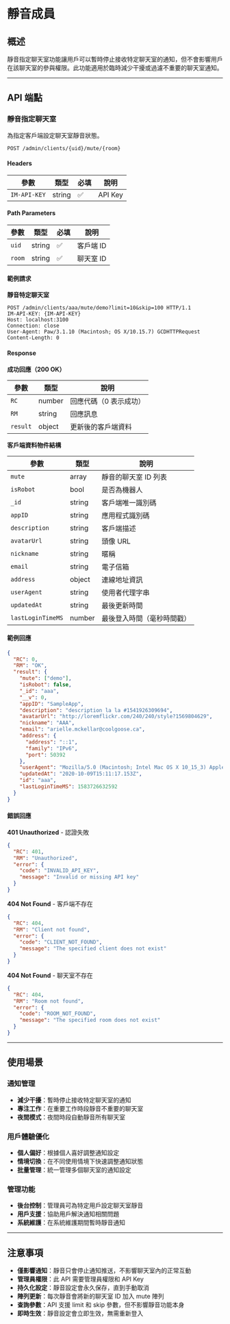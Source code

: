 # 靜音成員

## 概述

靜音指定聊天室功能讓用戶可以暫時停止接收特定聊天室的通知，但不會影響用戶在該聊天室的參與權限。此功能適用於臨時減少干擾或過濾不重要的聊天室通知。

------

## API 端點

### 靜音指定聊天室

為指定客戶端設定聊天室靜音狀態。

```http
POST /admin/clients/{uid}/mute/{room}
```

#### Headers

| 參數         | 類型   | 必填 | 說明        |
| ------------ | ------ | ---- | ----------- |
| `IM-API-KEY` | string | ✅    | API Key     |

#### Path Parameters

| 參數   | 類型   | 必填 | 說明         |
| ------ | ------ | ---- | ------------ |
| `uid`  | string | ✅    | 客戶端 ID    |
| `room` | string | ✅    | 聊天室 ID    |

#### 範例請求

**靜音特定聊天室**

```http
POST /admin/clients/aaa/mute/demo?limit=10&skip=100 HTTP/1.1
IM-API-KEY: {IM-API-KEY}
Host: localhost:3100
Connection: close
User-Agent: Paw/3.1.10 (Macintosh; OS X/10.15.7) GCDHTTPRequest
Content-Length: 0
```

#### Response

**成功回應（200 OK）**

| 參數     | 類型   | 說明                       |
| -------- | ------ | -------------------------- |
| `RC`     | number | 回應代碼（0 表示成功）     |
| `RM`     | string | 回應訊息                   |
| `result` | object | 更新後的客戶端資料         |

**客戶端資料物件結構**

| 參數              | 類型   | 說明                          |
| ----------------- | ------ | ----------------------------- |
| `mute`            | array  | 靜音的聊天室 ID 列表          |
| `isRobot`         | bool   | 是否為機器人                  |
| `_id`             | string | 客戶端唯一識別碼              |
| `appID`           | string | 應用程式識別碼                |
| `description`     | string | 客戶端描述                    |
| `avatarUrl`       | string | 頭像 URL                      |
| `nickname`        | string | 暱稱                          |
| `email`           | string | 電子信箱                      |
| `address`         | object | 連線地址資訊                  |
| `userAgent`       | string | 使用者代理字串                |
| `updatedAt`       | string | 最後更新時間                  |
| `lastLoginTimeMS` | number | 最後登入時間（毫秒時間戳）    |

#### 範例回應

```json
{
  "RC": 0,
  "RM": "OK",
  "result": {
    "mute": ["demo"],
    "isRobot": false,
    "_id": "aaa",
    "__v": 0,
    "appID": "SampleApp",
    "description": "description la la #1541926309694",
    "avatarUrl": "http://loremflickr.com/240/240/style?1569804629",
    "nickname": "AAA",
    "email": "arielle.mckellar@coolgoose.ca",
    "address": {
      "address": "::1",
      "family": "IPv6",
      "port": 50392
    },
    "userAgent": "Mozilla/5.0 (Macintosh; Intel Mac OS X 10_15_3) AppleWebKit/537.36 (KHTML, like Gecko) Chrome/80.0.3987.132 Safari/537.36",
    "updatedAt": "2020-10-09T15:11:17.153Z",
    "id": "aaa",
    "lastLoginTimeMS": 1583726632592
  }
}
```

#### 錯誤回應

**401 Unauthorized** - 認證失敗

```json
{
  "RC": 401,
  "RM": "Unauthorized",
  "error": {
    "code": "INVALID_API_KEY",
    "message": "Invalid or missing API key"
  }
}
```

**404 Not Found** - 客戶端不存在

```json
{
  "RC": 404,
  "RM": "Client not found",
  "error": {
    "code": "CLIENT_NOT_FOUND",
    "message": "The specified client does not exist"
  }
}
```

**404 Not Found** - 聊天室不存在

```json
{
  "RC": 404,
  "RM": "Room not found",
  "error": {
    "code": "ROOM_NOT_FOUND",
    "message": "The specified room does not exist"
  }
}
```

------

## 使用場景

### 通知管理
- **減少干擾**：暫時停止接收特定聊天室的通知
- **專注工作**：在重要工作時段靜音不重要的聊天室
- **夜間模式**：夜間時段自動靜音所有聊天室

### 用戶體驗優化
- **個人偏好**：根據個人喜好調整通知設定
- **情境切換**：在不同使用情境下快速調整通知狀態
- **批量管理**：統一管理多個聊天室的通知設定

### 管理功能
- **後台控制**：管理員可為特定用戶設定聊天室靜音
- **用戶支援**：協助用戶解決通知相關問題
- **系統維護**：在系統維護期間暫時靜音通知

------

## 注意事項

- **僅影響通知**：靜音只會停止通知推送，不影響聊天室內的正常互動
- **管理員權限**：此 API 需要管理員權限和 API Key
- **持久化設定**：靜音設定會永久保存，直到手動取消
- **陣列更新**：每次靜音會將新的聊天室 ID 加入 mute 陣列
- **查詢參數**：API 支援 limit 和 skip 參數，但不影響靜音功能本身
- **即時生效**：靜音設定會立即生效，無需重新登入